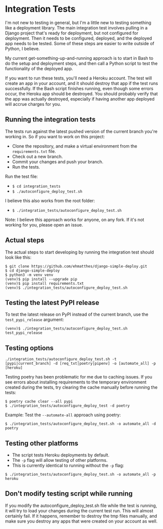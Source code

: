 Integration Tests
===

I'm not new to testing in general, but I'm a little new to testing something like a deployment library. The main integration test involves pulling in a Django project that's ready for deployment, but not configured for deployment. Then it needs to be configured, deployed, and the deployed app needs to be tested. Some of these steps are easier to write outside of Python, I believe.

My current get-something-up-and-running approach is to start in Bash to do the setup and deployment steps, and then call a Python script to test the functionality of the deployed app.

If you want to run these tests, you'll need a Heroku account. The test will create an app in your account, and it should destroy that app if the test runs successfully. If the Bash script finishes running, even though some errors occur, the Heroku app should be destroyed. You should probably verify that the app was actually destroyed, especially if having another app deployed will accrue charges for you.

Running the integration tests
---

The tests run against the latest pushed version of the current branch you're working in. So if you want to work on this project:
- Clone the repository, and make a virtual environment from the `requirements.txt` file.
- Check out a new branch.
- Commit your changes and push your branch.
- Run the tests.

Run the test file:
- `$ cd integration_tests`
- `$ ./autoconfigure_deploy_test.sh`

I believe this also works from the root folder:
- `$ ./integration_tests/autoconfigure_deploy_test.sh`

Note: I believe this approach works for anyone, on any fork. If it's not working for you, please open an issue.

Actual steps
---

The actual steps to start developing by running the integration test should look like this:

```
$ git clone https://github.com/ehmatthes/django-simple-deploy.git
$ cd django-simple-deploy
$ python3 -m venv venv
(venv)$ pip install --upgrade pip
(venv)$ pip install requirements.txt
(venv)$ ./integration_tests/autoconfigure_deploy_test.sh
```

Testing the latest PyPI release
---

To test the latest release on PyPI instead of the current branch, use the `test_pypi_release` argument:

```
(venv)$ ./integration_tests/autoconfigure_deploy_test.sh test_pypi_release
```

Testing options
---

```
./integration_tests/autoconfigure_deploy_test.sh -t [pypi|current_branch] -d [req_txt|poetry|pipenv] -o [automate_all] -p [heroku]
```

Testing poetry has been problematic for me due to caching issues. If you see errors about installing requirements to the temporary environment created during the tests, try clearing the cache manually before running the tests:

```
$ poetry cache clear --all pypi
$ ./integration_tests/autoconfigure_deploy_test -d poetry
```

Example: Test the `--automate-all` approach using poetry:
```
$ ./integration_tests/autoconfigure_deploy_test.sh -o automate_all -d poetry
```

Testing other platforms
---

- The script tests Heroku deployments by default.
- The `-p` flag will allow testing of other platforms.
- This is currently identical to running without the `-p` flag:
```
$ ./integration_tests/autoconfigure_deploy_test.sh -o automate_all -p heroku
```

Don't modify testing script while running
---

If you modify the autoconfigure_deploy_test.sh file while the test is running, it will try to load your changes during the current test run. This will almost certainly fail. If it happens, remember to destroy the tmp files manually, and make sure you destroy any apps that were created on your account as well.